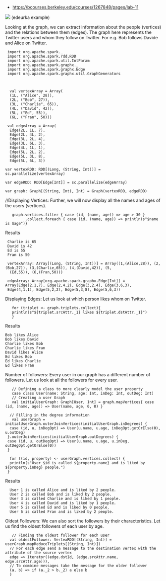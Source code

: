 * https://bcourses.berkeley.edu/courses/1267848/pages/lab-11

![](https://cdn.edureka.co/blog/wp-content/uploads/2017/05/GraphX-Example-Spark-GraphX-Tutorial-Edureka.png) (edeurka example)

Looking at the graph, we can extract information about the people (vertices) and the relations between them (edges). The graph here represents the Twitter users and whom they follow on Twitter. For e.g. Bob follows Davide and Alice on Twitter.

     import org.apache.spark._
     import org.apache.spark.rdd.RDD
     import org.apache.spark.util.IntParam
     import org.apache.spark.graphx._
     import org.apache.spark.graphx.Edge
     import org.apache.spark.graphx.util.GraphGenerators



      val vertexArray = Array(
      (1L, ("Alice", 28)),
      (2L, ("Bob", 27)),
      (3L, ("Charlie", 65)),
      (4L, ("David", 42)),
      (5L, ("Ed", 55)),
      (6L, ("Fran", 50)))

     val edgeArray = Array(
      Edge(2L, 1L, 7),
      Edge(2L, 4L, 2),
      Edge(3L, 2L, 4),
      Edge(3L, 6L, 3),
      Edge(4L, 1L, 1),
      Edge(5L, 2L, 2),
      Edge(5L, 3L, 8),
      Edge(5L, 6L, 3))

    var vertexRDD: RDD[(Long, (String, Int))] = sc.parallelize(vertexArray)

    var edgeRDD: RDD[Edge[Int]] = sc.parallelize(edgeArray)

    var graph: Graph[(String, Int), Int] = Graph(vertexRDD, edgeRDD)


//Displaying Vertices: Further, we will now display all the names and ages of the users (vertices).


       graph.vertices.filter { case (id, (name, age)) => age > 30 }
             .collect.foreach { case (id, (name, age)) => println(s"$name is $age")}

Results 


     Charlie is 65
     David is 42
     Ed is 55
     Fran is 50

     vertexArray: Array[(Long, (String, Int))] = Array((1,(Alice,28)), (2,(Bob,27)), (3,(Charlie,65)), (4,(David,42)), (5,
      (Ed,55)), (6,(Fran,50)))

     edgeArray: Array[org.apache.spark.graphx.Edge[Int]] = Array(Edge(2,1,7), Edge(2,4,2), Edge(3,2,4), Edge(3,6,3), 
     Edge(4,1,1), Edge(5,2,2), Edge(5,3,8), Edge(5,6,3))



Displaying Edges: Let us look at which person likes whom on Twitter.


       for (triplet <- graph.triplets.collect){
       println(s"${triplet.srcAttr._1} likes ${triplet.dstAttr._1}")
       }

Results 

    Bob likes Alice
    Bob likes David
    Charlie likes Bob
    Charlie likes Fran
    David likes Alice
    Ed likes Bob
    Ed likes Charlie
    Ed likes Fran


Number of followers: Every user in our graph has a different number of followers. Let us look at all the followers for every user.



       // Defining a class to more clearly model the user property
       case class User(name: String, age: Int, inDeg: Int, outDeg: Int)
       // Creating a user Graph
       val initialUserGraph: Graph[User, Int] = graph.mapVertices{ case (id, (name, age)) => User(name, age, 0, 0) }
 
      // Filling in the degree information
       val userGraph = initialUserGraph.outerJoinVertices(initialUserGraph.inDegrees) {
      case (id, u, inDegOpt) => User(u.name, u.age, inDegOpt.getOrElse(0), u.outDeg)
     }.outerJoinVertices(initialUserGraph.outDegrees) {
     case (id, u, outDegOpt) => User(u.name, u.age, u.inDeg, outDegOpt.getOrElse(0))
     }

      for ((id, property) <- userGraph.vertices.collect) {
      println(s"User $id is called ${property.name} and is liked by ${property.inDeg} people.")
     }

Results 

      User 1 is called Alice and is liked by 2 people.
      User 2 is called Bob and is liked by 2 people.
      User 3 is called Charlie and is liked by 1 people.
      User 4 is called David and is liked by 1 people.
      User 5 is called Ed and is liked by 0 people.
      User 6 is called Fran and is liked by 2 people.


Oldest Followers: We can also sort the followers by their characteristics. Let us find the oldest followers of each user by age.


       // Finding the oldest follower for each user
      val oldestFollower: VertexRDD[(String, Int)] = userGraph.mapReduceTriplets[(String, Int)](
      // For each edge send a message to the destination vertex with the attribute of the source vertex
      edge => Iterator((edge.dstId, (edge.srcAttr.name, edge.srcAttr.age))),
      // To combine messages take the message for the older follower
      (a, b) => if (a._2 > b._2) a else b
      )